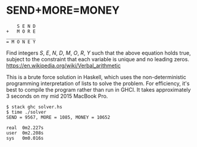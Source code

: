 # SEND+MORE=MONEY

```
    S E N D
+   M O R E
___________
= M O N E Y
```

Find integers *S*, *E*, *N*, *D*, *M*, *O*, *R*, *Y* such that the above equation holds true, subject to the constraint that each variable is unique and no leading zeros. <https://en.wikipedia.org/wiki/Verbal_arithmetic>

This is a brute force solution in Haskell, which uses the non-deterministic programming interpretation of lists to solve the problem. For efficiency, it's best to compile the program rather than run in GHCI. It takes approximately 3 seconds on my mid 2015 MacBook Pro.

```
$ stack ghc solver.hs
$ time ./solver
SEND = 9567, MORE = 1085, MONEY = 10652

real  0m2.227s
user  0m2.208s
sys   0m0.016s
```
